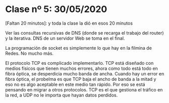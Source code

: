 # Clase nº 5: 30/05/2020

[Faltan 20 minutos]: y toda la clase la dió en esos 20 minutos

Ver las consultas recursivas de DNS (donde se recarga el trabajo del router) y la iterativa.
DNS de un servidor Web se toma en el final.

La programación de socket es simplemente lo que hay en la filmina de Redes. No mucho más.

El protocolo TCP es complicado implementarlo.
TCP está diseñado con medios físicos que tienen muchos errores, ahora como todo está todo en fibra óptica, se desperdicia mucho
banda de ancha. Cuando hay un error en fibra óptica, el probelma es que TCP baja el ancho de banda a la mitad y eso no es algo
aceptable en este medio tan rápido. Por eso se está pensando en migrar a otros protocolos. TCP es el que gestiona el tráfico en la
red, a UDP no le importa que hayan datos perdidos.



